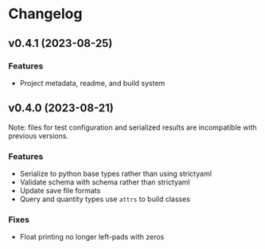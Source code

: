 # Changelog

## v0.4.1 (2023-08-25)

### Features

- Project metadata, readme, and build system

## v0.4.0 (2023-08-21)

Note: files for test configuration and serialized results are incompatible
with previous versions.

### Features

- Serialize to python base types rather than using strictyaml
- Validate schema with schema rather than strictyaml
- Update save file formats
- Query and quantity types use `attrs` to build classes

### Fixes

- Float printing no longer left-pads with zeros